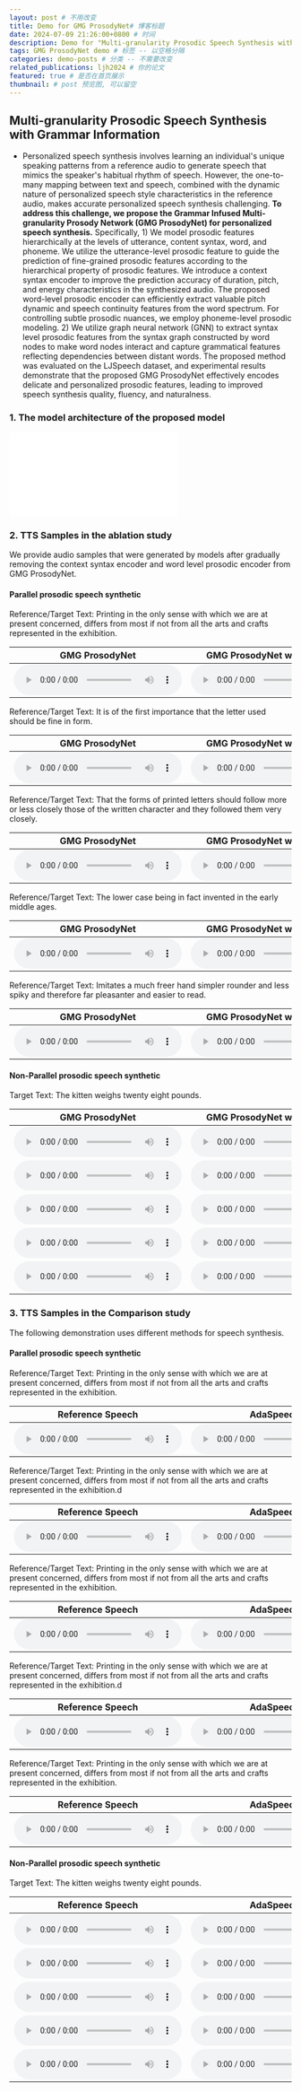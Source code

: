 ```yaml
---
layout: post # 不用改变
title: Demo for GMG ProsodyNet# 博客标题
date: 2024-07-09 21:26:00+0800 # 时间
description: Demo for "Multi-granularity Prosodic Speech Synthesis with Grammar Information" # 博客描述
tags: GMG ProsodyNet demo # 标签 -- 以空格分隔
categories: demo-posts # 分类 -- 不需要改变
related_publications: ljh2024 # 你的论文
featured: true # 是否在首页展示
thumbnail: # post 预览图, 可以留空
---
```


## Multi-granularity Prosodic Speech Synthesis with Grammar Information

- Personalized speech synthesis involves learning an individual's unique speaking patterns from a reference audio to generate speech that mimics the speaker's habitual rhythm of speech. However, the one-to-many mapping between text and speech, combined with the dynamic nature of personalized speech style characteristics in the reference audio, makes accurate personalized speech synthesis challenging. **To address this challenge, we propose the Grammar Infused Multi-granularity Prosody Network (GMG ProsodyNet) for personalized speech synthesis.** Specifically, 1) We model prosodic features hierarchically at the levels of utterance, content syntax, word, and phoneme. We utilize the utterance-level prosodic feature to guide the prediction of fine-grained prosodic features according to the hierarchical property of prosodic features. We introduce a context syntax encoder to improve the prediction accuracy of duration, pitch, and energy characteristics in the synthesized audio. The proposed word-level prosodic encoder can efficiently extract valuable pitch dynamic and speech continuity features from the word spectrum. For controlling subtle prosodic nuances, we employ phoneme-level prosodic modeling. 2) We utilize graph neural network (GNN) to extract syntax level prosodic features from the syntax graph constructed by word nodes to make word nodes interact and capture grammatical features reflecting dependencies between distant words. The proposed method was evaluated on the LJSpeech dataset, and experimental results demonstrate that the proposed GMG ProsodyNet effectively encodes delicate and personalized prosodic features, leading to improved speech synthesis quality, fluency, and naturalness.
### 1. The model architecture of the proposed model
![这是图片](/assets/img/model_structure.pdf "The Overall Framework of the Proposed Personalized Prosodic Speech Synthesis Model.")

### 2. TTS Samples in the ablation study 

 We provide audio samples that were generated by models after gradually removing the context syntax encoder and word level prosodic encoder from GMG ProsodyNet.

#### Parallel prosodic speech synthetic

Reference/Target Text: Printing in the only sense with which we are at present concerned, differs from most if not from all the arts and crafts represented in the exhibition.

| GMG ProsodyNet |    GMG ProsodyNet w/o CSynEnc   |    GMG ProsodyNet w/o CSynencwpre    |
| :------: | :---------: | :----------: |
|<audio src="/assets/gmgprosody/comparation/parallel/synLJ001-0001.wav" type="audio/wav" controls preload></audio>|<audio src="/assets/gmgprosody/ablation/parallel/LJ001-0001.wav" type="audio/wav" controls preload></audio>|<audio src="/assets/gmgprosody/comparation/parallel/ada_LJ001-0001.wav" type="audio/wav" controls preload></audio>|

Reference/Target Text: It is of the first importance that the letter used should be fine in form.

| GMG ProsodyNet |    GMG ProsodyNet w/o CSynEnc   |    GMG ProsodyNet w/o CSynencwpre    |
| :------: | :---------: | :----------: |
|<audio src="/assets/gmgprosody/comparation/parallel/synLJ001-00011.wav" type="audio/wav" controls preload></audio>|<audio src="/assets/gmgprosody/ablation/parallel/LJ001-0011.wav" type="audio/wav" controls preload></audio>|<audio src="/assets/gmgprosody/comparation/parallel/ada_LJ001-0011.wav" type="audio/wav" controls preload></audio>|

Reference/Target Text: That the forms of printed letters should follow more or less closely those of the written character and they followed them very closely.

| GMG ProsodyNet |    GMG ProsodyNet w/o CSynEnc   |    GMG ProsodyNet w/o CSynencwpre    |
| :------: | :---------: | :----------: |
|<audio src="/assets/gmgprosody/comparation/parallel/synLJ001-0017.wav" type="audio/wav" controls preload></audio>|<audio src="/assets/gmgprosody/ablation/parallel/LJ001-0017.wav" type="audio/wav" controls preload></audio>|<audio src="/assets/gmgprosody/comparation/parallel/ada_LJ001-0017.wav" type="audio/wav" controls preload></audio>|

Reference/Target Text: The lower case being in fact invented  in the early middle ages.

| GMG ProsodyNet |    GMG ProsodyNet w/o CSynEnc   |    GMG ProsodyNet w/o CSynencwpre    |
| :------: | :---------: | :----------: |
|<audio src="/assets/gmgprosody/comparation/parallel/synLJ001-0020.wav" type="audio/wav" controls preload></audio>|<audio src="/assets/gmgprosody/ablation/parallel/LJ001-0020.wav" type="audio/wav" controls preload></audio>|<audio src="/assets/gmgprosody/comparation/parallel/ada_LJ001-0020.wav" type="audio/wav" controls preload></audio>|

Reference/Target Text: Imitates a much freer hand simpler rounder and less spiky and therefore far pleasanter and easier to read.

| GMG ProsodyNet |    GMG ProsodyNet w/o CSynEnc   |    GMG ProsodyNet w/o CSynencwpre    |
| :------: | :---------: | :----------: |
|<audio src="/assets/gmgprosody/comparation/parallel/synLJ001-0035.wav" type="audio/wav" controls preload></audio>|<audio src="/assets/gmgprosody/ablation/parallel/LJ001-0035.wav" type="audio/wav" controls preload></audio>|<audio src="/assets/gmgprosody/comparation/parallel/ada_LJ001-0035.wav" type="audio/wav" controls preload></audio>|

#### Non-Parallel prosodic speech synthetic

Target Text: The kitten weighs twenty eight pounds.

| GMG ProsodyNet |    GMG ProsodyNet w/o CSynEnc   |    GMG ProsodyNet w/o CSynencwpre    |
| :------: | :---------: | :----------: |
|<audio src="/assets/gmgprosody/comparation/nonparallel/con_LJ001-0054.wav" type="audio/wav" controls preload></audio>|<audio src="/assets/gmgprosody/ablation/nonparallel/word_LJ001-0054.wav" type="audio/wav" controls preload></audio>|<audio src="/assets/gmgprosody/comparation/nonparallel/ada_LJ001-0054.wav" type="audio/wav" controls preload></audio>|
|<audio src="/assets/gmgprosody/comparation/nonparallel/con_LJ001-0070.wav" type="audio/wav" controls preload></audio>|<audio src="/assets/gmgprosody/ablation/nonparallel/word_LJ001-0070.wav" type="audio/wav" controls preload></audio>|<audio src="/assets/gmgprosody/comparation/nonparallel/ada_LJ001-0070.wav" type="audio/wav" controls preload></audio>|
|<audio src="/assets/gmgprosody/comparation/nonparallel/con_LJ001-0085.wav" type="audio/wav" controls preload></audio>|<audio src="/assets/gmgprosody/ablation/nonparallel/word_LJ001-0085.wav" type="audio/wav" controls preload></audio>|<audio src="/assets/gmgprosody/comparation/nonparallel/ada_LJ001-0085.wav" type="audio/wav" controls preload></audio>|
|<audio src="/assets/gmgprosody/comparation/nonparallel/con_LJ001-0094.wav.wav" type="audio/wav" controls preload></audio>|<audio src="/assets/gmgprosody/ablation/nonparallel/word_LJ001-0094.wav" type="audio/wav" controls preload></audio>|<audio src="/assets/gmgprosody/comparation/nonparallel/ada_LJ001-0094.wav" type="audio/wav" controls preload></audio>|
|<audio src="/assets/gmgprosody/comparation/nonparallel/con_LJ001-0111.wav" type="audio/wav" controls preload></audio>|<audio src="/assets/gmgprosody/ablation/nonparallel/word_LJ001-0111.wav" type="audio/wav" controls preload></audio>|<audio src="/assets/gmgprosody/comparation/nonparallel/ada_LJ001-0111.wav" type="audio/wav" controls preload></audio>|

### 3. TTS Samples in the Comparison study 

The following demonstration uses different methods for speech synthesis.

#### Parallel prosodic speech synthetic

Reference/Target Text: Printing  in the only sense with  which we are at present concerned, differs  from most if not from all the arts and crafts represented in the exhibition.

|   Reference Speech   |      AdaSpeech     |    FG-transformerTTS     |   SyntaSpeech   | GMG ProsodyNet |
| :----------: | :----------: | :----------: | :----------: | :----------: |
|<audio src="/assets/gmgprosody/comparation/parallel/LJ001-0001.wav" type="audio/wav" controls preload></audio>|<audio src="/assets/gmgprosody/comparation/parallel/ada_LJ001-0001.wav" type="audio/wav" controls preload></audio>|<audio src="/assets/gmgprosody/comparation/parallel/FG_LJ001-0001.wav" type="audio/wav" controls preload></audio>|<audio src="/assets/gmgprosody/comparation/parallel/syn_LJ001-0001.wav" type="audio/wav" controls preload></audio>|<audio src="/assets/gmgprosody/comparation/parallel/synLJ001-0001.wav" type="audio/wav" controls preload></audio>|

Reference/Target Text: Printing  in the only sense with  which we are at present concerned, differs  from most if not from all the arts and crafts represented in the exhibition.d

|   Reference Speech   |      AdaSpeech     |    FG-transformerTTS     |   SyntaSpeech   | GMG ProsodyNet |
| :----------: | :----------: | :----------: | :----------: | :----------: |
|<audio src="/assets/gmgprosody/parallel/LJ001-0011.wav" type="audio/wav" controls preload></audio>|<audio src="/assets/gmgprosody/parallel/ada_LJ001-0011.wav" type="audio/wav" controls preload></audio>|<audio src="/assets/gmgprosody/parallel/FG_LJ001-0011.wav" type="audio/wav" controls preload></audio>|<audio src="/assets/gmgprosody/parallel/syn_LJ001-0011.wav" type="audio/wav" controls preload></audio>|<audio src="/assets/gmgprosody/parallel/synLJ001-0011.wav" type="audio/wav" controls preload></audio>|

Reference/Target Text: Printing  in the only sense with  which we are at present concerned, differs  from most if not from all the arts and crafts represented in the exhibition.

|   Reference Speech   |      AdaSpeech     |    FG-transformerTTS     |   SyntaSpeech   | GMG ProsodyNet |
| :----------: | :----------: | :----------: | :----------: | :----------: |
|<audio src="/assets/gmgprosody/comparation/parallel/LJ001-0017.wav" type="audio/wav" controls preload></audio>|<audio src="/assets/gmgprosody/comparation/parallel/ada_LJ001-0017.wav" type="audio/wav" controls preload></audio>|<audio src="/assets/gmgprosody/comparation/parallel/FG_LJ001-0017.wav" type="audio/wav" controls preload></audio>|<audio src="/assets/gmgprosody/comparation/parallel/syn_LJ001-0017.wav" type="audio/wav" controls preload></audio>|<audio src="/assets/gmgprosody/comparation/parallel/synLJ001-0017.wav" type="audio/wav" controls preload></audio>|

Reference/Target Text: Printing  in the only sense with  which we are at present concerned, differs  from most if not from all the arts and crafts represented in the exhibition.d

|   Reference Speech   |      AdaSpeech     |    FG-transformerTTS     |   SyntaSpeech   | GMG ProsodyNet |
| :----------: | :----------: | :----------: | :----------: | :----------: |
|<audio src="/assets/gmgprosody/parallel/LJ001-0020.wav" type="audio/wav" controls preload></audio>|<audio src="/assets/gmgprosody/parallel/ada_LJ001-0020.wav" type="audio/wav" controls preload></audio>|<audio src="/assets/gmgprosody/parallel/FG_LJ001-0020.wav" type="audio/wav" controls preload></audio>|<audio src="/assets/gmgprosody/parallel/syn_LJ001-0020.wav" type="audio/wav" controls preload></audio>|<audio src="/assets/gmgprosody/parallel/synLJ001-0020.wav" type="audio/wav" controls preload></audio>|

Reference/Target Text: Printing  in the only sense with  which we are at present concerned, differs  from most if not from all the arts and crafts represented in the exhibition.

|   Reference Speech   |      AdaSpeech     |    FG-transformerTTS     |   SyntaSpeech   | GMG ProsodyNet |
| :----------: | :----------: | :----------: | :----------: | :----------: |
|<audio src="/assets/gmgprosody/comparation/parallel/LJ001-0035.wav" type="audio/wav" controls preload></audio>|<audio src="/assets/gmgprosody/comparation/parallel/ada_LJ001-0035.wav" type="audio/wav" controls preload></audio>|<audio src="/assets/gmgprosody/comparation/parallel/FG_LJ001-0035.wav" type="audio/wav" controls preload></audio>|<audio src="/assets/gmgprosody/comparation/parallel/syn_LJ001-0035.wav" type="audio/wav" controls preload></audio>|<audio src="/assets/gmgprosody/comparation/parallel/synLJ001-0035.wav" type="audio/wav" controls preload></audio>|

#### Non-Parallel prosodic speech synthetic

Target Text: The kitten weighs twenty eight pounds.

|   Reference Speech   |      AdaSpeech     |    FG-transformerTTS   | GMG ProsodyNet |
| :----------: | :----------: | :----------: | :----------: |
|<audio src="/assets/gmgprosody/comparation/nonparallel/LJ001-0054.wav" type="audio/wav" controls preload></audio>|<audio src="/assets/gmgprosody/comparation/nonparallel/ada_LJ001-0054.wav" type="audio/wav" controls preload></audio>|<audio src="/assets/gmgprosody/comparation/nonparallel/FG_LJ001-0054.wav" type="audio/wav" controls preload></audio>|<audio src="/assets/gmgprosody/comparation/nonparallel/con_LJ001-0054.wav" type="audio/wav" controls preload></audio>|
|<audio src="/assets/gmgprosody/comparation/nonparallel/LJ001-0070.wav" type="audio/wav" controls preload></audio>|<audio src="/assets/gmgprosody/comparation/nonparallel/ada_LJ001-0070.wav" type="audio/wav" controls preload></audio>|<audio src="/assets/gmgprosody/comparation/nonparallel/FG_LJ001-0070.wav" type="audio/wav" controls preload></audio>|<audio src="/assets/gmgprosody/comparation/nonparallel/con_LJ001-0070.wav" type="audio/wav" controls preload></audio>|
|<audio src="/assets/gmgprosody/comparation/nonparallel/LJ001-0085.wav" type="audio/wav" controls preload></audio>|<audio src="/assets/gmgprosody/comparation/nonparallel/ada_LJ001-0085.wav" type="audio/wav" controls preload></audio>|<audio src="/assets/gmgprosody/comparation/nonparallel/FG_LJ001-0085.wav" type="audio/wav" controls preload></audio>|<audio src="/assets/gmgprosody/comparation/nonparallel/con_LJ001-0085.wav" type="audio/wav" controls preload></audio>|
|<audio src="/assets/gmgprosody/comparation/nonparallel/LJ001-0094.wav" type="audio/wav" controls preload></audio>|<audio src="/assets/gmgprosody/comparation/nonparallel/ada_LJ001-0094.wav" type="audio/wav" controls preload></audio>|<audio src="/assets/gmgprosody/comparation/nonparallel/FG_LJ001-0094.wav" type="audio/wav" controls preload></audio>|<audio src="/assets/gmgprosody/comparation/nonparallel/con_LJ001-0094.wav" type="audio/wav" controls preload></audio>|
|<audio src="/assets/gmgprosody/comparation/nonparallel/LJ001-0111.wav" type="audio/wav" controls preload></audio>|<audio src="/assets/gmgprosody/comparation/nonparallel/ada_LJ001-0111.wav" type="audio/wav" controls preload></audio>|<audio src="/assets/gmgprosody/comparation/nonparallel/FG_LJ001-0111.wav" type="audio/wav" controls preload></audio>|<audio src="/assets/gmgprosody/comparation/nonparallel/con_LJ001-0111.wav" type="audio/wav" controls preload></audio>|